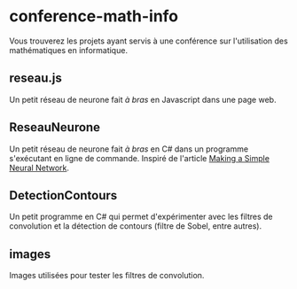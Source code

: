 # conference-math-info
Vous trouverez les projets ayant servis à une conférence sur l'utilisation des mathématiques en informatique.

## reseau.js ##
Un petit réseau de neurone fait *à bras* en Javascript dans une page web.

## ReseauNeurone ##
Un petit réseau de neurone fait *à bras* en C# dans un programme s'exécutant en ligne de commande. 
Inspiré de l'article [Making a Simple Neural Network](https://becominghuman.ai/making-a-simple-neural-network-2ea1de81ec20).

## DetectionContours
Un petit programme en C# qui permet d'expérimenter avec les filtres de convolution et la détection de contours (filtre de Sobel, entre autres).

## images
Images utilisées pour tester les filtres de convolution.